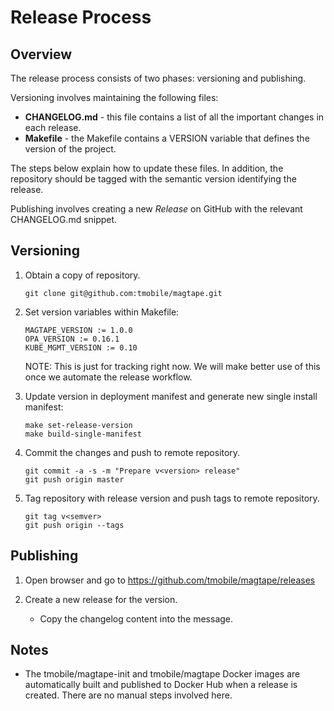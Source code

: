 # Release Process

## Overview

The release process consists of two phases: versioning and publishing.

Versioning involves maintaining the following files:

- **CHANGELOG.md** - this file contains a list of all the important changes in each release.
- **Makefile** - the Makefile contains a VERSION variable that defines the version of the project.

The steps below explain how to update these files. In addition, the repository
should be tagged with the semantic version identifying the release.

Publishing involves creating a new *Release* on GitHub with the relevant
CHANGELOG.md snippet.

## Versioning

1. Obtain a copy of repository.

	```
	git clone git@github.com:tmobile/magtape.git
	```

1. Set version variables within Makefile:

	```
	MAGTAPE_VERSION := 1.0.0
    OPA_VERSION := 0.16.1
    KUBE_MGMT_VERSION := 0.10
	```

    NOTE: This is just for tracking right now. We will make better use of this once we automate the release workflow.

1. Update version in deployment manifest and generate new single install manifest:

	```
	make set-release-version
    make build-single-manifest
	```

1. Commit the changes and push to remote repository.

	```
	git commit -a -s -m "Prepare v<version> release"
	git push origin master
	```

1. Tag repository with release version and push tags to remote repository.

	```
	git tag v<semver>
	git push origin --tags
	```

## Publishing

1. Open browser and go to https://github.com/tmobile/magtape/releases

1. Create a new release for the version.
	- Copy the changelog content into the message.

## Notes

- The tmobile/magtape-init and tmobile/magtape Docker images are automatically built and published to Docker Hub when a release is created. There are no manual steps involved here.

